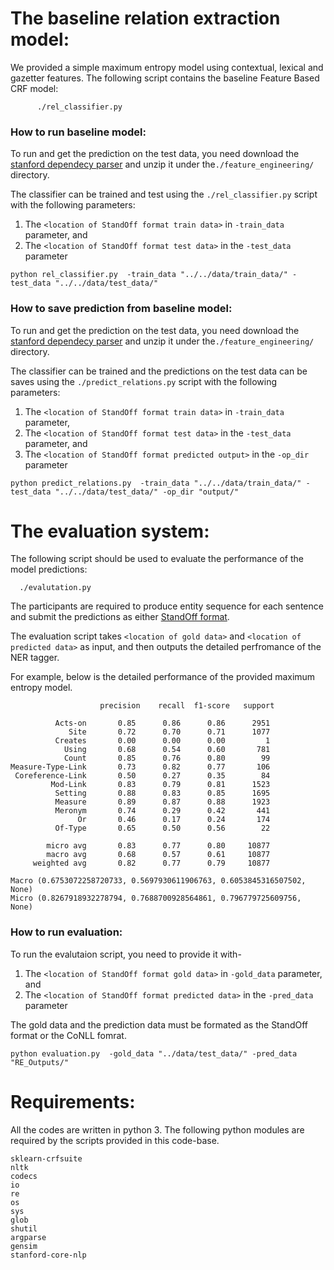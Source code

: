 # The baseline relation extraction model:

We provided a simple maximum entropy model using contextual, lexical and gazetter features. The following script contains the baseline Feature Based CRF model:

```
      ./rel_classifier.py

```
### How to run baseline model:

To run and get the prediction on the test data, you need download the [stanford dependecy parser](https://mega.nz/file/HcgEyIJI#keL_1DL00BcLn_DwsswZuWrOuyJaJ1T9OPtJQpjjMXs) and unzip it  under the`./feature_engineering/` directory. 

The classifier can be trained and test using the  `./rel_classifier.py` script with the following parameters:

1) The `<location of StandOff format train data>` in `-train_data` parameter, and 
2) The `<location of StandOff format test data>` in the `-test_data` parameter


```
python rel_classifier.py  -train_data "../../data/train_data/" -test_data "../../data/test_data/"
```

### How to save prediction from baseline model:

To run and get the prediction on the test data, you need download the [stanford dependecy parser](https://mega.nz/file/HcgEyIJI#keL_1DL00BcLn_DwsswZuWrOuyJaJ1T9OPtJQpjjMXs) and unzip it  under the`./feature_engineering/` directory. 

The classifier can be trained and the predictions on the test data can be saves using the  `./predict_relations.py` script with the following parameters:

1) The `<location of StandOff format train data>` in `-train_data` parameter, 
2) The `<location of StandOff format test data>` in the `-test_data` parameter, and 
3) The `<location of StandOff format predicted output>` in the `-op_dir` parameter


```
python predict_relations.py  -train_data "../../data/train_data/" -test_data "../../data/test_data/" -op_dir "output/"
```



# The evaluation system:


The following script should be used to evaluate the performance of the model predictions:
  
      ./evalutation.py


The participants are required to produce entity sequence for each sentence and submit the predictions as either [StandOff format](../../data/Readme.md##-The-standoff-format:).


The evaluation script takes `<location of gold data>` and `<location of predicted data>` as input, and then outputs the detailed perfromance of the NER tagger. 

For example, below is the detailed performance of the provided maximum entropy model.

```
                    precision    recall  f1-score   support
 
          Acts-on       0.85      0.86      0.86      2951
             Site       0.72      0.70      0.71      1077
          Creates       0.00      0.00      0.00         1
            Using       0.68      0.54      0.60       781
            Count       0.85      0.76      0.80        99
Measure-Type-Link       0.73      0.82      0.77       106
 Coreference-Link       0.50      0.27      0.35        84
         Mod-Link       0.83      0.79      0.81      1523
          Setting       0.88      0.83      0.85      1695
          Measure       0.89      0.87      0.88      1923
          Meronym       0.74      0.29      0.42       441
               Or       0.46      0.17      0.24       174
          Of-Type       0.65      0.50      0.56        22
 
        micro avg       0.83      0.77      0.80     10877
        macro avg       0.68      0.57      0.61     10877
     weighted avg       0.82      0.77      0.79     10877
 
Macro (0.6753072258720733, 0.5697930611906763, 0.6053845316507502, None)
Micro (0.8267918932278794, 0.7688700928564861, 0.796779725609756, None)

``` 
    


### How to run evaluation:

To run the evalutaion script, you need to provide it with-

1) The `<location of StandOff format gold data>` in `-gold_data` parameter, and 
2) The `<location of StandOff format predicted data>` in the `-pred_data` parameter

The gold data and the prediction data must be formated as the StandOff format or the CoNLL fomrat.

```
python evaluation.py  -gold_data "../data/test_data/" -pred_data "RE_Outputs/"

```

# Requirements:

All the codes are written in python 3. The following python modules are required by the scripts provided in this code-base.


```
sklearn-crfsuite
nltk
codecs
io
re
os
sys
glob
shutil
argparse
gensim
stanford-core-nlp

```

